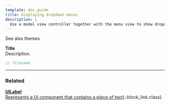 ```yaml
---
template: doc_guide
title: Displaying dropdown menus
description: |
  Use a modal view controller together with the menu view to show dropdown menus.
---
```


See also themes

<section>

**Title**<br>
Description.

</section>

```typescript
// filename
```

---

<footer>

### Related

[**UILabel**<br>Represents a UI component that contains a piece of text](/docs/ref/UILabel){:.block_link.class}

</footer>
